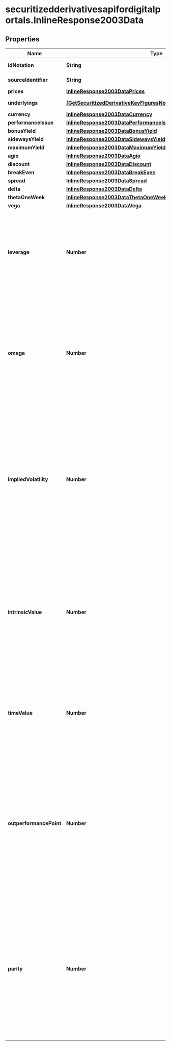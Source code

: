 # securitizedderivativesapifordigitalportals.InlineResponse2003Data

## Properties

Name | Type | Description | Notes
------------ | ------------- | ------------- | -------------
**idNotation** | **String** | MDG identifier of the listing. | [optional] 
**sourceIdentifier** | **String** | Identifier used in the request. | [optional] 
**prices** | [**InlineResponse2003DataPrices**](InlineResponse2003DataPrices.md) |  | [optional] 
**underlyings** | [**[GetSecuritizedDerivativeKeyFiguresNotationGetDataUnderlyingsItems]**](GetSecuritizedDerivativeKeyFiguresNotationGetDataUnderlyingsItems.md) | Details of the underlyings. | [optional] 
**currency** | [**InlineResponse2003DataCurrency**](InlineResponse2003DataCurrency.md) |  | [optional] 
**performanceIssue** | [**InlineResponse2003DataPerformanceIssue**](InlineResponse2003DataPerformanceIssue.md) |  | [optional] 
**bonusYield** | [**InlineResponse2003DataBonusYield**](InlineResponse2003DataBonusYield.md) |  | [optional] 
**sidewaysYield** | [**InlineResponse2003DataSidewaysYield**](InlineResponse2003DataSidewaysYield.md) |  | [optional] 
**maximumYield** | [**InlineResponse2003DataMaximumYield**](InlineResponse2003DataMaximumYield.md) |  | [optional] 
**agio** | [**InlineResponse2003DataAgio**](InlineResponse2003DataAgio.md) |  | [optional] 
**discount** | [**InlineResponse2003DataDiscount**](InlineResponse2003DataDiscount.md) |  | [optional] 
**breakEven** | [**InlineResponse2003DataBreakEven**](InlineResponse2003DataBreakEven.md) |  | [optional] 
**spread** | [**InlineResponse2003DataSpread**](InlineResponse2003DataSpread.md) |  | [optional] 
**delta** | [**InlineResponse2003DataDelta**](InlineResponse2003DataDelta.md) |  | [optional] 
**thetaOneWeek** | [**InlineResponse2003DataThetaOneWeek**](InlineResponse2003DataThetaOneWeek.md) |  | [optional] 
**vega** | [**InlineResponse2003DataVega**](InlineResponse2003DataVega.md) |  | [optional] 
**leverage** | **Number** | Ask-based leverage. It represents the ratio of the underlying level to the ask price of the securitized derivative, adjusted for the cover ratio and the currency cross rate. This key figure is calculated only for leveraged derivatives (e.g. warrants, knock-out certificates). | [optional] 
**omega** | **Number** | Ask-based omega. It represents unadjusted delta (see attribute &#x60;delta.unadjusted&#x60;) multiplied with the leverage (see attribute &#x60;leverage&#x60;), both calculated based on the ask price of the derivative. Omega indicates the elasticity of the securitized derivative&#39;s price regarding the underlying level. This key figure is calculated for plain vanilla warrants only. | [optional] 
**impliedVolatility** | **Number** | Ask-based implied volatility. It represents the volatility of the underlying that justifies the ask price of the derivative, when used as a parameter in the derivative&#39;s pricing model (such as Black-Scholes). Its value is a result of the pricing process, thus it represents the annual volatility of the underlying expected by the market participants until maturity of the derivative. This key figure is calculated for plain vanilla warrants only. | [optional] 
**intrinsicValue** | **Number** | Intrinsic value. It represents the difference between the underlying level and the strike of the securitized derivative, adjusted for the cover ratio and the currency cross rate. If the difference is negative, the intrinsic value is given as 0. The intrinsic value represents the theoretical profit from an immediate exercise of the derivative. This key figure is calculated for plain vanilla warrants only. | [optional] 
**timeValue** | **Number** | Ask-based time value. It represents the difference between the ask price of the securitized derivative and its intrinsic value (see attribute &#x60;intrinsicValue&#x60;). This key figure is calculated for plain vanilla warrants only. | [optional] 
**outperformancePoint** | **Number** | Ask-based outperformance point. It represents the underlying level from which the underlying starts to outperform the securitized derivative, thus the investor would be better off investing directly in the underlying. It is calculated only for securitized derivatives with a limited payout (e.g. capped products). This key figure is not calculated for securitized derivatives with multiple underlyings. For the value unit, see attribute &#x60;underlyings.valueUnit&#x60;. | [optional] 
**parity** | **Number** | Parity. It represents the difference between the underlying level and the strike of the derivative, adjusted for the cover ratio and the currency cross rate. Negative values are possible. It is the gain or loss that would result from the immediate exercise of an already present warrant and a simultaneously executed compensation transaction on the spot markets. This key figure is calculated for plain vanilla warrants only. | [optional] 


